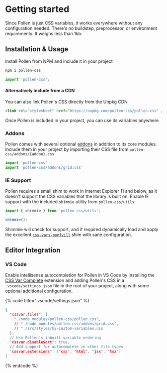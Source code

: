 # Getting started

Since Pollen is just CSS variables, it works everywhere without any configuration needed. There's no buildstep, preprocessor, or environment requirements. It weighs less than 1kb.

## Installation & Usage

Install Pollen from NPM and include it in your project

```bash
npm i pollen-css
```

```javascript
import 'pollen-css';
```

#### Alternatively include from a CDN

You can also link Pollen's CSS directly from the Unpkg CDN

```html
<link rel="stylesheet" href="https://unpkg.com/pollen-css/pollen.css" />
```

Once Pollen is included in your project, you can use its variables anywhere

### Addons

Pollen comes with several optional [addons](getting-started.md#undefined) in addition to its core modules. Include them in your project by importing their CSS file from `pollen-css/addons/{addon}.css`

```javascript
import 'pollen-css'
import 'pollen-css/addons/grid.css'
```

### IE Support

Pollen requires a small shim to work in Internet Explorer 11 and below, as it doesn't support the CSS variables that the library is built on. Enable IE support with the included `shimmie` utility from `pollen-css/utils`

```javascript
import { shimmie } from 'pollen-css/utils';

shimmie();
```

Shimmie will check for support, and if required dynamically load and apply the excellent [`css-vars-ponfyill`](https://jhildenbiddle.github.io/css-vars-ponyfill/#/) shim with sane configuration.

## Editor Integration

### VS Code

Enable intellisense autocompletion for Pollen in VS Code by installing the [CSS Var Complete](https://marketplace.visualstudio.com/items?itemName=phoenisx.cssvar) extension and adding Pollen's CSS in a `.vscode/settings.json` file in the root of your project, along with some optional additional configuration.

{% code title=".vscode/settings.json" %}
```json
{
  "cssvar.files": [
    "./node_modules/pollen-css/pollen.css",
    // "./node_modules/pollen-css/addons/grid.css",
    // "./src/styles/my-custom-variables.css
  ],
  // Use Pollen's inbuilt variable ordering
  "cssvar.disableSort": true,
  // Add support for autocomplete in other file types
  "cssvar.extensions": ["css", "html", "jsx", "tsx"]
}
```
{% endcode %}
